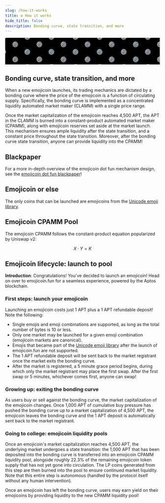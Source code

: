 ```yaml
---
slug: /how-it-works
title: ⚙️ How it works
hide_title: false
description: Bonding curve, state transition, and more
---
```


![gear](./gear-banner.png "gear")

## Bonding curve, state transition, and more

When a new emojicoin launches, its trading mechanics are dictated by a bonding
curve where the price of the emojicoin is a function of circulating supply.
Specifically, the bonding curve is implemented as a concentrated liquidity
automated market maker (CLAMM) with a single price range.

Once the market capitalization of the emojicoin reaches 4,500 APT, the APT in
the CLAMM is burned into a constant-product automated market maker (CPAMM),
along with emojicoin reserves set aside at the market launch. This mechanism
ensures ample liquidity after the state transition, and a constant price
throughout the state transition. Moreover, after the bonding curve state
transition, anyone can provide liquidity into the CPAMM!

## Blackpaper

For a more in-depth overview of the emojicoin dot fun mechanism design, see
the [emojicoin dot fun blackpaper]!

## Emojicoin or else

The only coins that can be launched are emojicoins from the
[Unicode emoji library].

## Emojicoin CPAMM Pool

The emojicoin CPAMM follows the constant-product equation popularized by Uniswap
v2:

$$
X \cdot Y = K
$$

## Emojicoin lifecycle: launch to pool

**Introduction**: Congratulations! You've decided to launch an emojicoin! Head
on over to emojicoin.fun for a seamless experience, powered by the Aptos
blockchain.

### First steps: launch your emojicoin

Launching an emojicoin costs just 1 APT plus a 1 APT refundable deposit! Note
the following:

- Single emojis and emoji combinations are supported, as long as the total
  number of bytes is 10 or less.
- Only one market may be launched for a given emoji combination (emojicoin
  markets are canonical).
- Emojis that became part of the [Unicode emoji library] after the launch of
  emojicoin.fun are not supported.
- The 1 APT refundable deposit will be sent back to the market registrant once
  the market exits the bonding curve.
- After the market is registered, a 5 minute grace period begins, during which
  only the market registrant may place the first swap. After the first swap or
  5 minutes, whichever comes first, anyone can swap!

### Growing up: exiting the bonding curve

As users buy or sell against the bonding curve, the market capitalization of the
emojicoin changes. Once 1,000 APT of cumulative buy pressure has pushed the
bonding curve up to a market capitalization of 4,500 APT, the emojicoin leaves
the bonding curve and the 1 APT deposit is automatically sent back to the market
registrant.

### Going to college: emojicoin liquidity pools

Once an emojicoin's market capitalization reaches 4,500 APT, the underlying
market undergoes a state transition: the 1,000 APT that has been deposited into
the bonding curve is transferred into an emojicoin CPAMM liquidity pool,
alongside roughly 22.3% of the remaining emojicoin token supply that has not yet
gone into circulation. The LP coins generated from this step are then burned
into the pool to ensure continued market liquidity. Note that this entire step
is autonomous (handled by the protocol itself without any human intervention).

Once an emojicoin has left the bonding curve, users may earn yield on their
emojicoins by providing liquidity to the new CPAMM liquidity pool!

[emojicoin dot fun blackpaper]: https://github.com/econia-labs/emojicoin-dot-fun/blob/main/doc/blackpaper/emojicoin-dot-fun-blackpaper.pdf
[unicode emoji library]: https://www.unicode.org/emoji/charts/full-emoji-list.html
